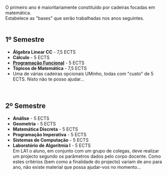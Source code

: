 O primeiro ano é maioritariamente constituído por cadeiras focadas em matemática.
<br>Estabelece as "bases" que serão trabalhadas nos anos seguintes.<br><br>

## 1º Semestre
* **Álgebra Linear CC** - 7,5 ECTS
* **Cálculo** - 5 ECTS
* [**Programação Funcional**](1ano/1sem/PF/README.md) - 5 ECTS
* **Tópicos de Matemática** - 7,5 ECTS
* Uma de várias cadeiras opcionais UMinho, todas com "custo" de 5 ECTS. Nisto não te posso ajudar...
<br><br><br>
## 2º Semestre
* **Análise** - 5 ECTS
* **Geometria** - 5 ECTS
* **Matemática Discreta** - 5 ECTS
* **Programação Imperativa** - 5 ECTS
* **Sistemas de Computação** - 5 ECTS
* **Laboratório de Algoritmia I** - 5 ECTS
<br>Em LA1 o aluno, em conjunto com um grupo de colegas, deve realizar um projecto segundo os parâmetros dados pelo corpo docente. Como estes critérios (bem como a finalidade do projecto) variam de ano para ano, não existe material que possa ajudar-vos no momento...
